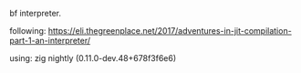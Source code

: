 bf interpreter.

following: https://eli.thegreenplace.net/2017/adventures-in-jit-compilation-part-1-an-interpreter/

using: zig nightly (0.11.0-dev.48+678f3f6e6)
